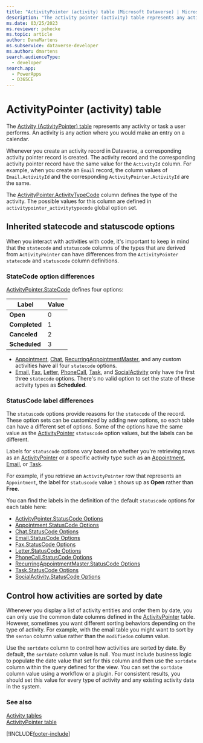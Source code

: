 ```yaml
---
title: "ActivityPointer (activity) table (Microsoft Dataverse) | Microsoft Docs" # Intent and product brand in a unique string of 43-59 chars including spaces
description: "The activity pointer (activity) table represents any activity or task a user performs. An activity is any action where you would make an entry on a calendar." 
ms.date: 03/25/2023
ms.reviewer: pehecke
ms.topic: article
author: DanaMartens
ms.subservice: dataverse-developer
ms.author: dmartens 
search.audienceType: 
  - developer
search.app: 
  - PowerApps
  - D365CE
---
```

# ActivityPointer (activity) table

The [Activity (ActivityPointer)  table](reference/entities/activitypointer.md) represents any activity or task a user performs. An activity is any action where you would make an entry on a calendar.  
  
Whenever you create an activity record in Dataverse, a corresponding activity pointer record is created. The activity record and the corresponding activity pointer record have the same value for the `ActivityId` column. For example, when you create an `Email` record, the column values of `Email.ActivityId` and the corresponding `ActivityPointer.ActivityId` are the same.  
  
The [ActivityPointer.ActivityTypeCode](/power-apps/developer/data-platform/reference/entities/activitypointer#BKMK_ActivityTypeCode) column defines the type of the activity. The possible values for this column are defined in `activitypointer_activitytypecode` global option set.

## Inherited statecode and statuscode options

When you  interact with activities with code, it's important to keep in mind that the `statecode` and `statuscode` columns of the types that are derived from `ActivityPointer` can have differences from the `ActivityPointer` `statecode` and `statuscode` column definitions.

### StateCode option differences

[ActivityPointer.StateCode](/power-apps/developer/data-platform/reference/entities/activitypointer#statecode-choicesoptions) defines four options:

|Label|Value|
|---------|---------|
|**Open**|0|
|**Completed**|1|
|**Canceled**|2|
|**Scheduled**|3|

- [Appointment](reference/entities/appointment.md), [Chat](reference/entities/chat.md), [RecurringAppointmentMaster](reference/entities/recurringappointmentmaster.md), and any custom activities have all four `statecode` options.
- [Email](reference/entities/email.md), [Fax](reference/entities/fax.md), [Letter](reference/entities/letter.md), [PhoneCall](reference/entities/phonecall.md), [Task](reference/entities/task.md), and [SocialActivity](reference/entities/socialactivity.md) only have the first three `statecode` options. There's no valid option to set the state of these activity types as **Scheduled**.

### StatusCode label differences

The `statuscode` options provide reasons for the `statecode` of the record. These option sets can be customized by adding new options, so each table can have a different set of options. Some of the options have the same value as the [ActivityPointer](reference/entities/activitypointer.md) `statuscode` option values, but the labels can be different.

Labels for `statuscode` options vary based on whether you're retrieving rows as an [ActivityPointer](reference/entities/activitypointer.md) or a specific activity type such as an [Appointment](reference/entities/appointment.md), [Email](reference/entities/email.md), or [Task](reference/entities/task.md).

For example, if you retrieve an `ActivityPointer` row that represents an `Appointment`, the label for `statuscode` value `1` shows up as **Open** rather than **Free**.

You can find the labels in the definition of the default `statuscode` options for each table here:

- [ActivityPointer.StatusCode Options](/power-apps/developer/data-platform/reference/entities/activitypointer#statuscode-choicesoptions)
- [Appointment.StatusCode Options](/power-apps/developer/data-platform/reference/entities/appointment#statuscode-choicesoptions)
- [Chat.StatusCode Options](/power-apps/developer/data-platform/reference/entities/chat#statuscode-choicesoptions)
- [Email.StatusCode Options](/power-apps/developer/data-platform/reference/entities/email#statuscode-choicesoptions)
- [Fax.StatusCode Options](/power-apps/developer/data-platform/reference/entities/fax#statuscode-choicesoptions)
- [Letter.StatusCode Options](/power-apps/developer/data-platform/reference/entities/letter#statuscode-choicesoptions)
- [PhoneCall.StatusCode Options](/power-apps/developer/data-platform/reference/entities/phonecall#statuscode-choicesoptions)
- [RecurringAppointmentMaster.StatusCode Options](/power-apps/developer/data-platform/reference/entities/recurringappointmentmaster#statuscode-choicesoptions)
- [Task.StatusCode Options](/power-apps/developer/data-platform/reference/entities/task#statuscode-choicesoptions)
- [SocialActivity.StatusCode Options](/power-apps/developer/data-platform/reference/entities/socialactivity#statuscode-choicesoptions)

<a name="bkmk_sortdate"></a>

## Control how activities are sorted by date  
  
 Whenever you display a list of activity entities and order them by date, you can only use the common date columns defined in the [ActivityPointer](reference/entities/activitypointer.md) table. However, sometimes you want different sorting behaviors depending on the type of activity. For example, with the email table you might want to sort by the `senton` column value  rather than the `modifiedon` column value.  
  
 Use the `sortdate` column to control how activities are sorted by date. By default, the `sortdate` column value is null. You must include business logic to populate the date value that set for this column and then use the `sortdate` column within the query defined for the view. You can set the `sortdate` column value using a workflow or a plugin. For consistent results, you should set this value for every type of activity and any existing activity data in the system.  
  
### See also

 [Activity tables](activity-entities.md)<br />
 [ActivityPointer table](reference/entities/activitypointer.md)


[!INCLUDE[footer-include](../../includes/footer-banner.md)]
